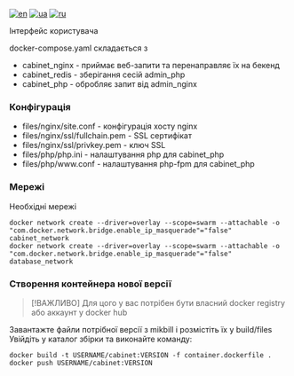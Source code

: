 [![en](https://img.shields.io/badge/lang-en-red.svg)](README.md)
[![ua](https://img.shields.io/badge/lang-ua-yellow.svg)](README.ua.md)
[![ru](https://img.shields.io/badge/lang-ru-blue.svg)](README.ru.md)

Інтерфейс користувача

docker-compose.yaml складається з
  + cabinet_nginx - приймає веб-запити та перенаправляє їх на бекенд
  + cabinet_redis - зберігання сесій admin_php
  + cabinet_php - обробляє запит від admin_nginx

### Конфігурація
  + files/nginx/site.conf - конфігурація хосту nginx
  + files/nginx/ssl/fullchain.pem - SSL сертифікат
  + files/nginx/ssl/privkey.pem - ключ SSL
  + files/php/php.ini - налаштування php для cabinet_php
  + files/php/www<span>.conf - налаштування php-fpm для cabinet_php

### Мережі

Необхідні мережі

```
docker network create --driver=overlay --scope=swarm --attachable -o "com.docker.network.bridge.enable_ip_masquerade"="false" cabinet_network
docker network create --driver=overlay --scope=swarm --attachable -o "com.docker.network.bridge.enable_ip_masquerade"="false" database_network
```

### Створення контейнера нової версії

> [!ВАЖЛИВО]
> Для цого у вас потрiбен бути власний docker registry або аккаунт у docker hub

Завантажте файли потрібної версії з mikbill і розмістіть їх у build/files<br>
Увійдіть у каталог збірки та виконайте команду:
```
docker build -t USERNAME/cabinet:VERSION -f container.dockerfile .
docker push USERNAME/cabinet:VERSION
```
